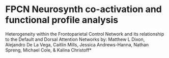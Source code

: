 # FPCN Neurosynth co-activation and functional profile analysis
Heterogeneity within the Frontoparietal Control Network and its relationship to the Default and Dorsal Attention Networks
by: Matthew L Dixon, Alejandro De La Vega, Caitlin Mills, Jessica Andrews-Hanna, Nathan Spreng, Michael Cole, & Kalina Christoff*
